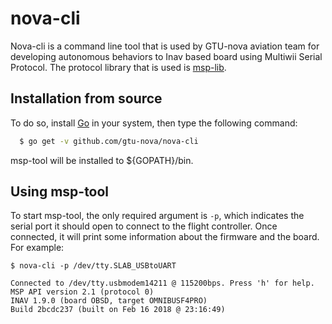 # nova-cli

Nova-cli is a command line tool that is used by GTU-nova aviation team for developing autonomous
behaviors to Inav based board using Multiwii Serial Protocol. The protocol library that is used is
[msp-lib](https://github.com/gtu-nova/msp-lib).

## Installation from source

To do so, install [Go](http://golang.org) in your system, then type the
following command:

```sh
  $ go get -v github.com/gtu-nova/nova-cli
```

msp-tool will be installed to ${GOPATH}/bin.

## Using msp-tool

To start msp-tool, the only required argument is `-p`, which indicates the
serial port it should open to connect to the flight controller. Once connected,
it will print some information about the firmware and the board. For example:

```
$ nova-cli -p /dev/tty.SLAB_USBtoUART 

Connected to /dev/tty.usbmodem14211 @ 115200bps. Press 'h' for help.
MSP API version 2.1 (protocol 0)
INAV 1.9.0 (board OBSD, target OMNIBUSF4PRO)
Build 2bcdc237 (built on Feb 16 2018 @ 23:16:49)
```
